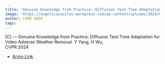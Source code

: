 ```yaml
---  
title: 'Genuine Knowledge from Practice: Diffusion Test-Time Adaptation for Video Adverse Weather Removal. Y Yang, H Wu,'  
image: 'https://angelicaiaviles.wordpress.com/wp-content/uploads/2024/03/cvpr24b.gif'  
author: CVPR 2024  
tags:   
---  
```

  
[C] — Genuine Knowledge from Practice: Diffusion Test-Time Adaptation for Video Adverse Weather Removal. Y Yang, H Wu,  
CVPR 2024  
  
- [Arxiv-Link](https://arxiv.org/pdf/2403.07684.pdf)  
        